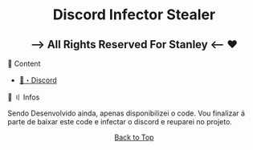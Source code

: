 <h1 align="center">
  <a id="top"></a>Discord Infector Stealer
</h1>

<h2 align="center">
--> All Rights Reserved For Stanley <-- ❤️

</h2>

<a id="content"></a>🧬 Content

- [💊・Discord](https://discord.gg/collapsy)


<a id="howtouse"></a>📁 〢 Infos

Sendo Desenvolvido ainda, apenas disponibilizei o code. Vou finalizar á parte de baixar este code e infectar o discord e reuparei no projeto.
<p align="center"><a href=#top>Back to Top</a></p>
